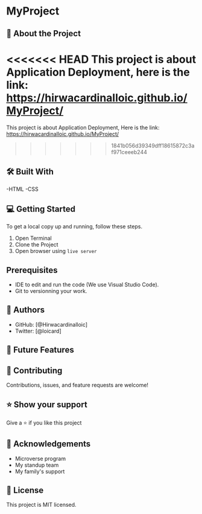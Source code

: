 # MyProject
## 📖 About the Project
<<<<<<< HEAD
This project is about Application Deployment, here is the link: https://hirwacardinalloic.github.io/MyProject/
=======
This project is about Application Deployment, Here is the link: https://hirwacardinalloic.github.io/MyProject/
>>>>>>> 1841b056d39349dff18615872c3af971ceeeb244

## 🛠 Built With
-HTML 
-CSS

## 💻 Getting Started
To get a local copy up and running, follow these steps.
1. Open Terminal
2. Clone the Project 
3. Open browser using `live server`

## Prerequisites
- IDE to edit and run the code (We use Visual Studio Code).
- Git to versionning your work.

## 👥 Authors
 - GitHub: [@Hirwacardinalloic]
 - Twitter: [@loicard]
## 🔭 Future Features
## 🤝 Contributing
Contributions, issues, and feature requests are welcome!
## ⭐️ Show your support
Give a ⭐️ if you like this project
## 🙏 Acknowledgements
- Microverse program 
- My standup team 
- My family's support 

## 📝 License
This project is MIT licensed.


